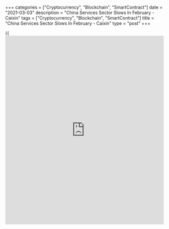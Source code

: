 +++
categories = ["Cryptocurrency", "Blockchain", "SmartContract"]
date = "2021-03-03"
description = "China Services Sector Slows In February - Caixin"
tags = ["Cryptocurrency", "Blockchain", "SmartContract"]
title = "China Services Sector Slows In February - Caixin"
type = "post"
+++

{{<iframe id="large-banner" src="https://www.bounty.group/#slide=8.0" width="100%" height="600" scrolling="no" style="border: 0px solid rgb(216, 221, 230); border-radius: 3px;">}}

The services sector in China continued to expand in February, albeit at
a slower pace, the latest survey from Caixin showed on Wednesday with a
services PMI score of 51.5.

That's down from 52.0 in January, although it remains above the boom-or-
bust line of 50 that separates expansion from contraction.

Service providers indicated that [business][1] activity rose in line
with new work. Total new orders increased modestly overall, with the
rate of growth likewise easing to a ten-month low. While a number of
firms commented on firmer client demand, there were reports that the
recent resurgence of COVID-19 cases globally had dampened sales growth.

Although employment fell, there seemed little pressure on operating
capacities in February.

The survey also showed that the composite index fell from 52.2 in
January to 51.7 in February.

For comments and feedback [contact](https://www.playgroundfx.com/contact/): editorial@rtt[news](https://www.letsplayfx.com/blog/forex-news-website/).com

[Economic News][2]

 **What parts of the world are seeing the best (and worst) economic
performances lately? Click[here][3] to check out our [Econ Scorecard][3]
and find out! See up-to-the-moment [ranking](https://www.playgroundfx.com/blog/crypto-exchange-ranking/)s for the best and worst
performers in [GDP][4], [unemployment rate][5], [inflation][6] and much
more.**

   1. www.rtt[news](https://www.letsplayfx.com/blog/forex-news-website/).com/Content/Business.aspx
   2. www.rtt[news](https://www.letsplayfx.com/blog/forex-news-website/).com/Content/EconomicNews.aspx
   3. www.rtt[news](https://www.letsplayfx.com/blog/forex-news-website/).com/economic-scorecard/world-rank/PPI/highest-performance.aspx
   4. www.rtt[news](https://www.letsplayfx.com/blog/forex-news-website/).com/economic-scorecard/world-rank/GDP/highest-performance.aspx
   5. www.rtt[news](https://www.letsplayfx.com/blog/forex-news-website/).com/economic-scorecard/world-rank/unemployment-rate/lowest-performance.aspx
   6. www.rtt[news](https://www.letsplayfx.com/blog/forex-news-website/).com/economic-scorecard/world-rank/CPI/highest-performance.aspx